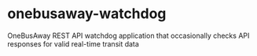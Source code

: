 onebusaway-watchdog
===================

OneBusAway REST API watchdog application that occasionally checks API responses for valid real-time transit data
